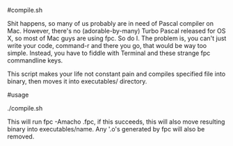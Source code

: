 #compile.sh 

Shit happens, so many of us probably are in need of Pascal compiler on Mac. However, there's no (adorable-by-many) Turbo Pascal released for OS X, so most of Mac guys are using fpc. So do I. The problem is, you can't just write your code, command-r and there you go, that would be way too simple. Instead, you have to fiddle with Terminal and these strange fpc commandline keys. 

This script makes your life not constant pain and compiles specified file into binary, then moves it into executables/ directory.

#usage

./compile.sh <name>

This will run fpc -Amacho <name>.fpc, if this succeeds, this will also move resulting binary into executables/name. Any '.o's generated by fpc will also be removed.
